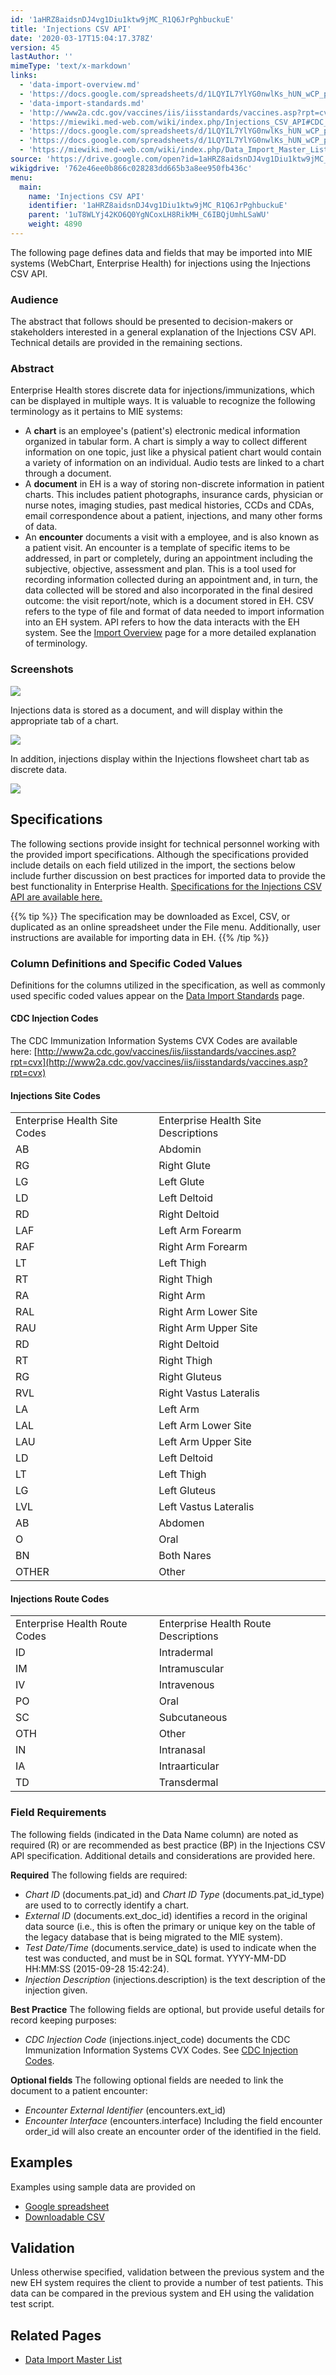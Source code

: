 ```yaml
---
id: '1aHRZ8aidsnDJ4vg1Diu1ktw9jMC_R1Q6JrPghbuckuE'
title: 'Injections CSV API'
date: '2020-03-17T15:04:17.378Z'
version: 45
lastAuthor: ''
mimeType: 'text/x-markdown'
links:
  - 'data-import-overview.md'
  - 'https://docs.google.com/spreadsheets/d/1LQYIL7YlYG0nwlKs_hUN_wCP_pPNSiJ5we8IbJxCExA/edit?usp=sharing'
  - 'data-import-standards.md'
  - 'http://www2a.cdc.gov/vaccines/iis/iisstandards/vaccines.asp?rpt=cvx'
  - 'https://miewiki.med-web.com/wiki/index.php/Injections_CSV_API#CDC_Injection_Codes%7C'
  - 'https://docs.google.com/spreadsheets/d/1LQYIL7YlYG0nwlKs_hUN_wCP_pPNSiJ5we8IbJxCExA/pub?gid=1934551280&single=true'
  - 'https://docs.google.com/spreadsheets/d/1LQYIL7YlYG0nwlKs_hUN_wCP_pPNSiJ5we8IbJxCExA/pub?gid=1934551280&single=true&output=csv'
  - 'https://miewiki.med-web.com/wiki/index.php/Data_Import_Master_List'
source: 'https://drive.google.com/open?id=1aHRZ8aidsnDJ4vg1Diu1ktw9jMC_R1Q6JrPghbuckuE'
wikigdrive: '762e46ee0b866c028283dd665b3a8ee950fb436c'
menu:
  main:
    name: 'Injections CSV API'
    identifier: '1aHRZ8aidsnDJ4vg1Diu1ktw9jMC_R1Q6JrPghbuckuE'
    parent: '1uT8WLYj42KO6Q0YgNCoxLH8RikMH_C6IBQjUmhLSaWU'
    weight: 4890
---
```

The following page defines data and fields that may be imported into MIE systems (WebChart, Enterprise Health) for injections using the Injections CSV API.


### **Audience**

The abstract that follows should be presented to decision-makers or stakeholders interested in a general explanation of the Injections CSV API. Technical details are provided in the remaining sections.


### **Abstract**

Enterprise Health stores discrete data for injections/immunizations, which can be displayed in multiple ways.
It is valuable to recognize the following terminology as it pertains to MIE systems:
* A <strong>chart</strong> is an employee's (patient's) electronic medical information organized in tabular form. A chart is simply a way to collect different information on one topic, just like a physical patient chart would contain a variety of information on an individual. Audio tests are linked to a chart through a document.
* A <strong>document</strong> in EH is a way of storing non-discrete information in patient charts. This includes patient photographs, insurance cards, physician or nurse notes, imaging studies, past medical histories, CCDs and CDAs, email correspondence about a patient, injections, and many other forms of data.
* An <strong>encounter</strong> documents a visit with a employee, and is also known as a patient visit. An encounter is a template of specific items to be addressed, in part or completely, during an appointment including the subjective, objective, assessment and plan. This is a tool used for recording information collected during an appointment and, in turn, the data collected will be stored and also incorporated in the final desired outcome: the visit report/note, which is a document stored in EH.
CSV refers to the type of file and format of data needed to import information into an EH system. API refers to how the data interacts with the EH system. See the [Import Overview](data-import-overview.md) page for a more detailed explanation of terminology.


### **Screenshots**


![](../injections-csv-api.assets/10000201000003E00000023453818B512E13B507.png)


Injections data is stored as a document, and will display within the appropriate tab of a chart.


![](../injections-csv-api.assets/100002010000044D0000019959FB8F95DF0D7BFC.png)


In addition, injections display within the Injections flowsheet chart tab as discrete data.


![](../injections-csv-api.assets/1000020100000553000000E4023FEEC7BA297D4E.png)


## **Specifications**

The following sections provide insight for technical personnel working with the provided import specifications. Although the specifications provided include details on each field utilized in the import, the sections below include further discussion on best practices for imported data to provide the best functionality in Enterprise Health.
[Specifications for the Injections CSV API are available here.](https://docs.google.com/spreadsheets/d/1LQYIL7YlYG0nwlKs_hUN_wCP_pPNSiJ5we8IbJxCExA/edit?usp=sharing)

{{% tip %}}
The specification may be downloaded as Excel, CSV, or duplicated as an online spreadsheet under the File menu.
Additionally, user instructions are available for importing data in EH.
{{% /tip %}}


### **Column Definitions and Specific Coded Values**

Definitions for the columns utilized in the specification, as well as commonly used specific coded values appear on the [Data Import Standards](data-import-standards.md) page.


#### **CDC Injection Codes**

The CDC Immunization Information Systems CVX Codes are available here: [http://www2a.cdc.gov/vaccines/iis/iisstandards/vaccines.asp?rpt=cvx](http://www2a.cdc.gov/vaccines/iis/iisstandards/vaccines.asp?rpt=cvx)


#### **Injections Site Codes**


<table>
<tr>
<td>Enterprise Health Site Codes</td>
<td>Enterprise Health Site Descriptions</td>
</tr>
<tr>
<td>AB</td>
<td>Abdomin</td>
</tr>
<tr>
<td>RG</td>
<td>Right Glute</td>
</tr>
<tr>
<td>LG</td>
<td>Left Glute</td>
</tr>
<tr>
<td>LD</td>
<td>Left Deltoid</td>
</tr>
<tr>
<td>RD</td>
<td>Right Deltoid</td>
</tr>
<tr>
<td>LAF</td>
<td>Left Arm Forearm</td>
</tr>
<tr>
<td>RAF</td>
<td>Right Arm Forearm</td>
</tr>
<tr>
<td>LT</td>
<td>Left Thigh</td>
</tr>
<tr>
<td>RT</td>
<td>Right Thigh</td>
</tr>
<tr>
<td>RA</td>
<td>Right Arm</td>
</tr>
<tr>
<td>RAL</td>
<td>Right Arm Lower Site</td>
</tr>
<tr>
<td>RAU</td>
<td>Right Arm Upper Site</td>
</tr>
<tr>
<td>RD</td>
<td>Right Deltoid</td>
</tr>
<tr>
<td>RT</td>
<td>Right Thigh</td>
</tr>
<tr>
<td>RG</td>
<td>Right Gluteus</td>
</tr>
<tr>
<td>RVL</td>
<td>Right Vastus Lateralis</td>
</tr>
<tr>
<td>LA</td>
<td>Left Arm</td>
</tr>
<tr>
<td>LAL</td>
<td>Left Arm Lower Site</td>
</tr>
<tr>
<td>LAU</td>
<td>Left Arm Upper Site</td>
</tr>
<tr>
<td>LD</td>
<td>Left Deltoid</td>
</tr>
<tr>
<td>LT</td>
<td>Left Thigh</td>
</tr>
<tr>
<td>LG</td>
<td>Left Gluteus</td>
</tr>
<tr>
<td>LVL</td>
<td>Left Vastus Lateralis</td>
</tr>
<tr>
<td>AB</td>
<td>Abdomen</td>
</tr>
<tr>
<td>O</td>
<td>Oral</td>
</tr>
<tr>
<td>BN</td>
<td>Both Nares</td>
</tr>
<tr>
<td>OTHER</td>
<td>Other</td>
</tr>

</table>


#### **Injections Route Codes**


<table>
<tr>
<td>Enterprise Health Route Codes</td>
<td>Enterprise Health Route Descriptions</td>
</tr>
<tr>
<td>ID</td>
<td>Intradermal</td>
</tr>
<tr>
<td>IM</td>
<td>Intramuscular</td>
</tr>
<tr>
<td>IV</td>
<td>Intravenous</td>
</tr>
<tr>
<td>PO</td>
<td>Oral</td>
</tr>
<tr>
<td>SC</td>
<td>Subcutaneous</td>
</tr>
<tr>
<td>OTH</td>
<td>Other</td>
</tr>
<tr>
<td>IN</td>
<td>Intranasal</td>
</tr>
<tr>
<td>IA</td>
<td>Intraarticular</td>
</tr>
<tr>
<td>TD</td>
<td>Transdermal</td>
</tr>

</table>


### **Field Requirements**

The following fields (indicated in the Data Name column) are noted as required (R) or are recommended as best practice (BP) in the Injections CSV API specification. Additional details and considerations are provided here.

**Required**
The following fields are required:
* <em>Chart ID</em> (documents.pat_id) and <em>Chart ID Type</em> (documents.pat_id_type) are used to to correctly identify a chart.
* <em>External ID</em> (documents.ext_doc_id) identifies a record in the original data source (i.e., this is often the primary or unique key on the table of the legacy database that is being migrated to the MIE system).
* <em>Test Date/Time</em> (documents.service_date) is used to indicate when the test was conducted, and must be in SQL format. YYYY-MM-DD HH:MM:SS (2015-09-28 15:42:24).
* <em>Injection Description</em> (injections.description) is the text description of the injection given.

**Best Practice**
The following fields are optional, but provide useful details for record keeping purposes:
* <em>CDC Injection Code</em> (injections.inject_code) documents the CDC Immunization Information Systems CVX Codes. See [CDC Injection Codes](https://miewiki.med-web.com/wiki/index.php/Injections_CSV_API#CDC_Injection_Codes%7C).

**Optional fields**
The following optional fields are needed to link the document to a patient encounter:
* <em>Encounter External Identifier</em> (encounters.ext_id)
* <em>Encounter Interface</em> (encounters.interface)
Including the field encounter order_id will also create an encounter order of the identified in the field.


## **Examples**

Examples using sample data are provided on
* [Google spreadsheet](https://docs.google.com/spreadsheets/d/1LQYIL7YlYG0nwlKs_hUN_wCP_pPNSiJ5we8IbJxCExA/pub?gid=1934551280&single=true)
* [Downloadable CSV](https://docs.google.com/spreadsheets/d/1LQYIL7YlYG0nwlKs_hUN_wCP_pPNSiJ5we8IbJxCExA/pub?gid=1934551280&single=true&output=csv)


## **Validation**

Unless otherwise specified, validation between the previous system and the new EH system requires the client to provide a number of test patients. This data can be compared in the previous system and EH using the validation test script.


## **Related Pages**

* [Data Import Master List](https://miewiki.med-web.com/wiki/index.php/Data_Import_Master_List)
